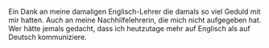Ein Dank an meine damaligen Englisch-Lehrer die damals so viel Geduld mit mir hatten. Auch an meine Nachhilfelehrerin, die mich nicht aufgegeben hat. Wer hätte jemals gedacht, dass ich heutzutage mehr auf Englisch als auf Deutsch kommuniziere.
